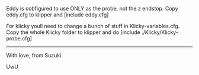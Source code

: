 Eddy is cobfigured to use ONLY as the probe, not the z endstop. Copy eddy.cfg to klipper and [include eddy.cfg]

For klicky youll need to change a bunch of stuff in Klicky-variables.cfg.
Copy the whole Klicky folder to klipper and do [include ./Klicky/Klicky-probe.cfg]

_______________________________________
With love, from Suzuki

UwU
